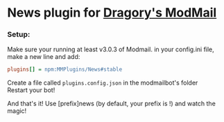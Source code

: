 # News plugin for [Dragory's ModMail](https://github.com/dragory/modmailbot)

### Setup: ###
Make sure your running at least v3.0.3 of Modmail.
in your config.ini file, make a new line and add:  
```ini
plugins[] = npm:MMPlugins/News#stable
```
Create a file called `plugins.config.json` in the modmailbot's folder  
Restart your bot!

And that's it!
Use [prefix]news (by default, your prefix is !) and watch the magic!
